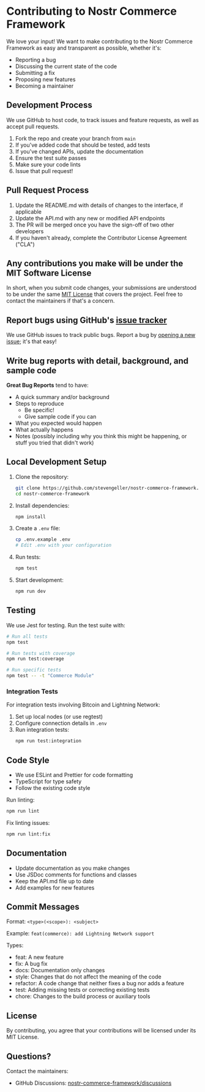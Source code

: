 # Contributing to Nostr Commerce Framework

We love your input! We want to make contributing to the Nostr Commerce Framework as easy and transparent as possible, whether it's:

- Reporting a bug
- Discussing the current state of the code
- Submitting a fix
- Proposing new features
- Becoming a maintainer

## Development Process

We use GitHub to host code, to track issues and feature requests, as well as accept pull requests.

1. Fork the repo and create your branch from `main`
2. If you've added code that should be tested, add tests
3. If you've changed APIs, update the documentation
4. Ensure the test suite passes
5. Make sure your code lints
6. Issue that pull request!

## Pull Request Process

1. Update the README.md with details of changes to the interface, if applicable
2. Update the API.md with any new or modified API endpoints
3. The PR will be merged once you have the sign-off of two other developers
4. If you haven't already, complete the Contributor License Agreement ("CLA")

## Any contributions you make will be under the MIT Software License

In short, when you submit code changes, your submissions are understood to be under the same [MIT License](http://choosealicense.com/licenses/mit/) that covers the project. Feel free to contact the maintainers if that's a concern.

## Report bugs using GitHub's [issue tracker](https://github.com/stevengeller/nostr-commerce-framework/issues)

We use GitHub issues to track public bugs. Report a bug by [opening a new issue](https://github.com/stevengeller/nostr-commerce-framework/issues/new); it's that easy!

## Write bug reports with detail, background, and sample code

**Great Bug Reports** tend to have:

- A quick summary and/or background
- Steps to reproduce
  - Be specific!
  - Give sample code if you can
- What you expected would happen
- What actually happens
- Notes (possibly including why you think this might be happening, or stuff you tried that didn't work)

## Local Development Setup

1. Clone the repository:
   ```bash
   git clone https://github.com/stevengeller/nostr-commerce-framework.git
   cd nostr-commerce-framework
   ```

2. Install dependencies:
   ```bash
   npm install
   ```

3. Create a `.env` file:
   ```bash
   cp .env.example .env
   # Edit .env with your configuration
   ```

4. Run tests:
   ```bash
   npm test
   ```

5. Start development:
   ```bash
   npm run dev
   ```

## Testing

We use Jest for testing. Run the test suite with:

```bash
# Run all tests
npm test

# Run tests with coverage
npm run test:coverage

# Run specific tests
npm test -- -t "Commerce Module"
```

### Integration Tests

For integration tests involving Bitcoin and Lightning Network:

1. Set up local nodes (or use regtest)
2. Configure connection details in `.env`
3. Run integration tests:
   ```bash
   npm run test:integration
   ```

## Code Style

- We use ESLint and Prettier for code formatting
- TypeScript for type safety
- Follow the existing code style

Run linting:
```bash
npm run lint
```

Fix linting issues:
```bash
npm run lint:fix
```

## Documentation

- Update documentation as you make changes
- Use JSDoc comments for functions and classes
- Keep the API.md file up to date
- Add examples for new features

## Commit Messages

Format: `<type>(<scope>): <subject>`

Example: `feat(commerce): add Lightning Network support`

Types:
- feat: A new feature
- fix: A bug fix
- docs: Documentation only changes
- style: Changes that do not affect the meaning of the code
- refactor: A code change that neither fixes a bug nor adds a feature
- test: Adding missing tests or correcting existing tests
- chore: Changes to the build process or auxiliary tools

## License

By contributing, you agree that your contributions will be licensed under its MIT License.

## Questions?

Contact the maintainers:
- GitHub Discussions: [nostr-commerce-framework/discussions](https://github.com/stevengeller/nostr-commerce-framework/discussions)

